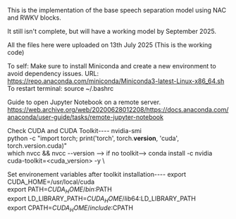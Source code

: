 This is the implementation of the base speech separation model using NAC and RWKV blocks.

It still isn't complete, but will have a working model by September 2025.

All the files here were uploaded on 13th July 2025 (This is the working code)

To self:
Make sure to install Miniconda and create a new environment to avoid dependency issues.
URL: https://repo.anaconda.com/miniconda/Miniconda3-latest-Linux-x86_64.sh
To restart terminal: source ~/.bashrc

Guide to open Jupyter Notebook on a remote server.
https://web.archive.org/web/20200628012208/https://docs.anaconda.com/anaconda/user-guide/tasks/remote-jupyter-notebook

Check CUDA and CUDA Toolkit----
nvidia-smi  \
python -c "import torch; print('torch', torch.__version__, 'cuda', torch.version.cuda)"  \
which nvcc && nvcc --version  --> if no toolkit--> conda install -c nvidia cuda-toolkit=<cuda_version> -y  \

Set environement variables after toolkit installation----
export CUDA_HOME=/usr/local/cuda  \
export PATH=$CUDA_HOME/bin:$PATH  \
export LD_LIBRARY_PATH=$CUDA_HOME/lib64:$LD_LIBRARY_PATH  \
export CPATH=$CUDA_HOME/include:$CPATH

